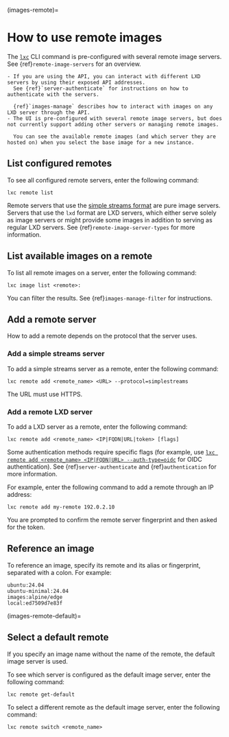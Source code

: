 (images-remote)=
# How to use remote images

The [`lxc`](lxc.md) CLI command is pre-configured with several remote image servers.
See {ref}`remote-image-servers` for an overview.

```{note}
- If you are using the API, you can interact with different LXD servers by using their exposed API addresses.
  See {ref}`server-authenticate` for instructions on how to authenticate with the servers.

  {ref}`images-manage` describes how to interact with images on any LXD server through the API.
- The UI is pre-configured with several remote image servers, but does not currently support adding other servers or managing remote images.

  You can see the available remote images (and which server they are hosted on) when you select the base image for a new instance.
```

## List configured remotes

<!-- Include start list remotes -->
To see all configured remote servers, enter the following command:

    lxc remote list

Remote servers that use the [simple streams format](https://git.launchpad.net/simplestreams/tree/) are pure image servers.
Servers that use the `lxd` format are LXD servers, which either serve solely as image servers or might provide some images in addition to serving as regular LXD servers.
See {ref}`remote-image-server-types` for more information.
<!-- Include end list remotes -->

## List available images on a remote

To list all remote images on a server, enter the following command:

    lxc image list <remote>:

You can filter the results.
See {ref}`images-manage-filter` for instructions.

## Add a remote server

How to add a remote depends on the protocol that the server uses.

### Add a simple streams server

To add a simple streams server as a remote, enter the following command:

    lxc remote add <remote_name> <URL> --protocol=simplestreams

The URL must use HTTPS.

### Add a remote LXD server

<!-- Include start add remotes -->
To add a LXD server as a remote, enter the following command:

    lxc remote add <remote_name> <IP|FQDN|URL|token> [flags]

Some authentication methods require specific flags (for example, use [`lxc remote add <remote_name> <IP|FQDN|URL> --auth-type=oidc`](lxc_remote_add.md) for OIDC authentication).
See {ref}`server-authenticate` and {ref}`authentication` for more information.

For example, enter the following command to add a remote through an IP address:

    lxc remote add my-remote 192.0.2.10

You are prompted to confirm the remote server fingerprint and then asked for the token.
<!-- Include end add remotes -->

## Reference an image

To reference an image, specify its remote and its alias or fingerprint, separated with a colon.
For example:

    ubuntu:24.04
    ubuntu-minimal:24.04
    images:alpine/edge
    local:ed7509d7e83f

(images-remote-default)=
## Select a default remote

If you specify an image name without the name of the remote, the default image server is used.

To see which server is configured as the default image server, enter the following command:

    lxc remote get-default

To select a different remote as the default image server, enter the following command:

    lxc remote switch <remote_name>
